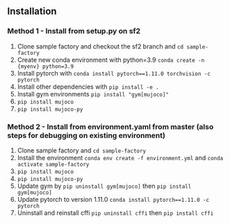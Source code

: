 ## Installation

### Method 1 - Install from setup.py on sf2

1. Clone sample factory and checkout the sf2 branch and `cd sample-factory`
2. Create new conda environment with python=3.9 `conda create -n {myenv} python=3.9`
3. Install pytorch with `conda install pytorch==1.11.0 torchvision -c pytorch`
4. Install other dependencies with `pip install -e .`
5. Install gym environments `pip install "gym[mujoco]"`
6. `pip install mujoco`
7. `pip install mujoco-py`

### Method 2 - Install from environment.yaml from master (also steps for debugging on existing environment)

1. Clone sample factory and `cd sample-factory`
2. Install the environment `conda env create -f environment.yml` and `conda activate sample-factory`
3. `pip install mujoco`
4. `pip install mujoco-py`
5. Update gym by `pip uninstall gym[mujoco]` then `pip install gym[mujoco]`
6. Update pytorch to version 1.11.0 `conda install pytorch==1.11.0 -c pytorch`
7. Uninstall and reinstall cffi `pip uninstall cffi` then `pip install cffi`